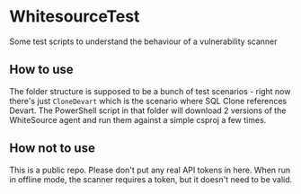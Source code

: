 # WhitesourceTest
Some test scripts to understand the behaviour of a vulnerability scanner

## How to use
The folder structure is supposed to be a bunch of test scenarios - right now there's just `CloneDevart` which is the scenario where SQL Clone references Devart.
The PowerShell script in that folder will download 2 versions of the WhiteSource agent and run them against a simple csproj a few times.

## How not to use
This is a public repo.  Please don't put any real API tokens in here.  When run in offline mode, the scanner requires a token, but it doesn't need to be valid.
